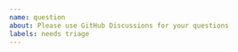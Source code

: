 ```yaml
---
name: question
about: Please use GitHub Discussions for your questions
labels: needs triage
---
```

<!--
If you have any questions, please use one of the following options:

- For general questions about the DSF, please use [GitHub Discussions](https://github.com/datasharingframework/dsf/discussions).
- For questions about the use of the DSF in the Medical Informatics Initiative (MII) or the Network University Medicine (NUM), please use the channels in the [MII Zulipchat](https://mii.zulipchat.com/#narrow/stream/392426-Data-Sharing-Framework-.28DSF.29).
-->